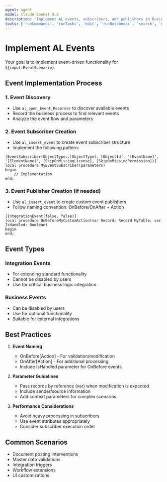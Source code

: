 ```yaml
---
agent: agent
model: Claude Sonnet 4.5
description: 'Implement AL events, subscribers, and publishers in Business Central extensions.'
tools: ['runCommands', 'runTasks', 'edit', 'runNotebooks', 'search', 'new', 'Microsoft Docs/*', 'extensions', 'runSubagent', 'usages', 'vscodeAPI', 'problems', 'changes', 'testFailure', 'openSimpleBrowser', 'fetch', 'githubRepo', 'ms-dynamics-smb.al/al_insert_event', 'todos', 'runTests']
---
```


# Implement AL Events

Your goal is to implement event-driven functionality for `${input:EventScenario}`.

## Event Implementation Process

### 1. Event Discovery
- Use `al_open_Event_Recorder` to discover available events
- Record the business process to find relevant events
- Analyze the event flow and parameters

### 2. Event Subscriber Creation
- Use `al_insert_event` to create event subscriber structure
- Implement the following pattern:

```al
[EventSubscriber(ObjectType::[ObjectType], [ObjectId], '[EventName]', '[ElementName]', [SkipOnMissingLicense], [SkipOnMissingPermission])]
local procedure MyEventSubscriber(parameters)
begin
    // Implementation
end;
```

### 3. Event Publisher Creation (if needed)
- Use `al_insert_event` to create custom event publishers
- Follow naming convention: OnBefore/OnAfter + Action

```al
[IntegrationEvent(false, false)]
local procedure OnBeforeMyCustomAction(var Record: Record MyTable; var IsHandled: Boolean)
begin
end;
```

## Event Types

### Integration Events
- For extending standard functionality
- Cannot be disabled by users
- Use for critical business logic integration

### Business Events
- Can be disabled by users
- Use for optional functionality
- Suitable for external integrations

## Best Practices

1. **Event Naming**
   - OnBefore[Action] - For validation/modification
   - OnAfter[Action] - For additional processing
   - Include IsHandled parameter for OnBefore events

2. **Parameter Guidelines**
   - Pass records by reference (var) when modification is expected
   - Include sender/source information
   - Add context parameters for complex scenarios

3. **Performance Considerations**
   - Avoid heavy processing in subscribers
   - Use event attributes appropriately
   - Consider subscriber execution order

## Common Scenarios

- Document posting interventions
- Master data validations
- Integration triggers
- Workflow extensions
- UI customizations